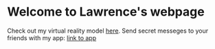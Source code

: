 # Welcome to Lawrence's webpage

Check out my virtual reality model [here](https://unleashed-jeweled-epoxy.glitch.me/).
Send secret messeges to your friends with my app: [link to app](https://twilight-tranquil-macrame.glitch.me/)
